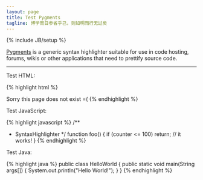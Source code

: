 ```yaml
---
layout: page
title: Test Pygments
tagline: 博学而日参省乎己，则知明而行无过矣
---
```

{% include JB/setup %}

[Pygments](http://pygments.org/languages/)<sup><span class="fa fa-external-link fa-fw"></span></sup> is a generic syntax highlighter suitable for use in code hosting, forums, wikis or other applications that need to prettify source code. 


----

Test HTML:

{% highlight html %}
<!doctype html>
<html lang="en">
<head>
    <meta charset="UTF-8">
    <title>Document</title>
</head>
<body>
    Sorry this page does not exist =(
</body>
</html>
{% endhighlight %}


Test JavaScript: 

{% highlight javascript %}
/**
* SyntaxHighlighter
*/
function foo()
{
if (counter <= 100)
    return;
// it works!
}
{% endhighlight %}

Test Java:

{% highlight java %}
public class HelloWorld {
    public static void main(String args[]) {
      System.out.println("Hello World!");
    }
}
{% endhighlight %}
